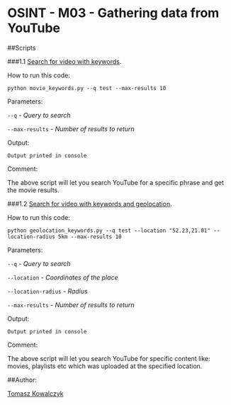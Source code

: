 OSINT - M03 - Gathering data from YouTube
=========================================
##Scripts

###1.1 [Search for video with keywords](https://github.com/kownet/osint-series/blob/master/m03_youtube/basic/movie_keywords.py).

How to run this code:

`python movie_keywords.py --q test --max-results 10` 

Parameters:

`--q` - *Query to search*

`--max-results` - *Number of results to return*

Output:

`Output printed in console`

Comment:

The above script will let you search YouTube for a specific phrase and get the movie results.

###1.2 [Search for video with keywords and geolocation](https://github.com/kownet/osint-series/blob/master/m03_youtube/basic/geolocation_keywords.py).

How to run this code:

`python geolocation_keywords.py --q test --location "52.23,21.01" --location-radius 5km --max-results 10` 

Parameters:

`--q` - *Query to search*

`--location` - *Coordinates of the place*

`--location-radius` - *Radius*

`--max-results` - *Number of results to return*

Output:

`Output printed in console`

Comment:

The above script will let you search YouTube for specific content like: movies, playlists etc which was uploaded at the specified location.


##Author:

[Tomasz Kowalczyk](http://kownet.info)